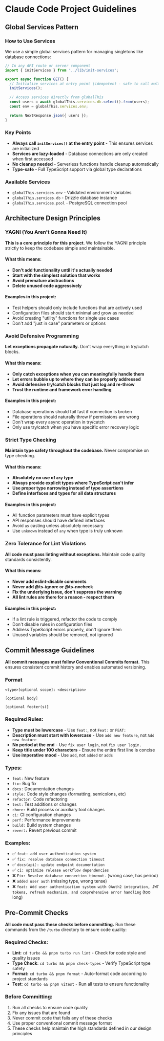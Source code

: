 # Claude Code Project Guidelines

## Global Services Pattern

### How to Use Services

We use a simple global services pattern for managing singletons like database connections:

```typescript
// In any API route or server component
import { initServices } from "../lib/init-services";

export async function GET() {
  // Initialize services at entry point (idempotent - safe to call multiple times)
  initServices();
  
  // Access services directly from globalThis
  const users = await globalThis.services.db.select().from(users);
  const env = globalThis.services.env;
  
  return NextResponse.json({ users });
}
```

### Key Points

- **Always call `initServices()` at the entry point** - This ensures services are initialized
- **Services are lazy-loaded** - Database connections are only created when first accessed
- **No cleanup needed** - Serverless functions handle cleanup automatically
- **Type-safe** - Full TypeScript support via global type declarations

### Available Services

- `globalThis.services.env` - Validated environment variables
- `globalThis.services.db` - Drizzle database instance
- `globalThis.services.pool` - PostgreSQL connection pool

## Architecture Design Principles

### YAGNI (You Aren't Gonna Need It)
**This is a core principle for this project.** We follow the YAGNI principle strictly to keep the codebase simple and maintainable.

#### What this means:
- **Don't add functionality until it's actually needed**
- **Start with the simplest solution that works**
- **Avoid premature abstractions**
- **Delete unused code aggressively**

#### Examples in this project:
- Test helpers should only include functions that are actively used
- Configuration files should start minimal and grow as needed
- Avoid creating "utility" functions for single use cases
- Don't add "just in case" parameters or options

### Avoid Defensive Programming
**Let exceptions propagate naturally.** Don't wrap everything in try/catch blocks.

#### What this means:
- **Only catch exceptions when you can meaningfully handle them**
- **Let errors bubble up to where they can be properly addressed**
- **Avoid defensive try/catch blocks that just log and re-throw**
- **Trust the runtime and framework error handling**

#### Examples in this project:
- Database operations should fail fast if connection is broken
- File operations should naturally throw if permissions are wrong
- Don't wrap every async operation in try/catch
- Only use try/catch when you have specific error recovery logic

### Strict Type Checking
**Maintain type safety throughout the codebase.** Never compromise on type checking.

#### What this means:
- **Absolutely no use of `any` type**
- **Always provide explicit types where TypeScript can't infer**
- **Use proper type narrowing instead of type assertions**
- **Define interfaces and types for all data structures**

#### Examples in this project:
- All function parameters must have explicit types
- API responses should have defined interfaces
- Avoid `as` casting unless absolutely necessary
- Use `unknown` instead of `any` when type is truly unknown

### Zero Tolerance for Lint Violations
**All code must pass linting without exceptions.** Maintain code quality standards consistently.

#### What this means:
- **Never add eslint-disable comments**
- **Never add @ts-ignore or @ts-nocheck**
- **Fix the underlying issue, don't suppress the warning**
- **All lint rules are there for a reason - respect them**

#### Examples in this project:
- If a lint rule is triggered, refactor the code to comply
- Don't disable rules in configuration files
- Address TypeScript errors properly, don't ignore them
- Unused variables should be removed, not ignored

## Commit Message Guidelines

**All commit messages must follow Conventional Commits format.** This ensures consistent commit history and enables automated versioning.

### Format
```
<type>[optional scope]: <description>

[optional body]

[optional footer(s)]
```

### Required Rules:
- **Type must be lowercase** - Use `feat:`, not `Feat:` or `FEAT:`
- **Description must start with lowercase** - Use `add new feature`, not `Add new feature`  
- **No period at the end** - Use `fix user login`, not `fix user login.`
- **Keep title under 100 characters** - Ensure the entire first line is concise
- **Use imperative mood** - Use `add`, not `added` or `adds`

### Types:
- `feat:` New feature
- `fix:` Bug fix  
- `docs:` Documentation changes
- `style:` Code style changes (formatting, semicolons, etc)
- `refactor:` Code refactoring
- `test:` Test additions or changes
- `chore:` Build process or auxiliary tool changes
- `ci:` CI configuration changes
- `perf:` Performance improvements
- `build:` Build system changes
- `revert:` Revert previous commit

### Examples:
- ✅ `feat: add user authentication system`
- ✅ `fix: resolve database connection timeout`
- ✅ `docs(api): update endpoint documentation`
- ✅ `ci: optimize release workflow dependencies`
- ❌ `Fix: Resolve database connection timeout.` (wrong case, has period)
- ❌ `added user auth` (missing type, wrong tense)
- ❌ `feat: Add user authentication system with OAuth2 integration, JWT tokens, refresh mechanism, and comprehensive error handling` (too long)

## Pre-Commit Checks

**All code must pass these checks before committing.** Run these commands from the `/turbo` directory to ensure code quality:

### Required Checks:
- **Lint:** `cd turbo && pnpm turbo run lint` - Check for code style and quality issues
- **Type Check:** `cd turbo && pnpm check-types` - Verify TypeScript type safety
- **Format:** `cd turbo && pnpm format` - Auto-format code according to project standards
- **Test:** `cd turbo && pnpm vitest` - Run all tests to ensure functionality

### Before Committing:
1. Run all checks to ensure code quality
2. Fix any issues that are found
3. Never commit code that fails any of these checks
4. Use proper conventional commit message format
5. These checks help maintain the high standards defined in our design principles
